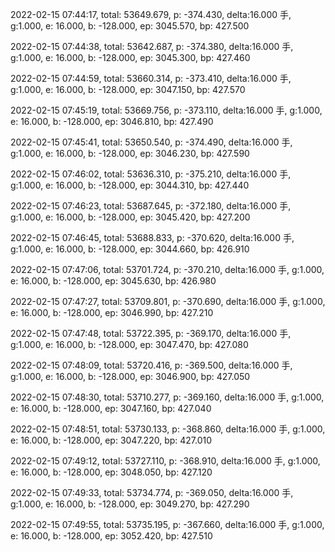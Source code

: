 2022-02-15 07:44:17, total: 53649.679, p: -374.430, delta:16.000 手, g:1.000, e: 16.000, b: -128.000, ep: 3045.570, bp: 427.500

2022-02-15 07:44:38, total: 53642.687, p: -374.380, delta:16.000 手, g:1.000, e: 16.000, b: -128.000, ep: 3045.300, bp: 427.460

2022-02-15 07:44:59, total: 53660.314, p: -373.410, delta:16.000 手, g:1.000, e: 16.000, b: -128.000, ep: 3047.150, bp: 427.570

2022-02-15 07:45:19, total: 53669.756, p: -373.110, delta:16.000 手, g:1.000, e: 16.000, b: -128.000, ep: 3046.810, bp: 427.490

2022-02-15 07:45:41, total: 53650.540, p: -374.490, delta:16.000 手, g:1.000, e: 16.000, b: -128.000, ep: 3046.230, bp: 427.590

2022-02-15 07:46:02, total: 53636.310, p: -375.210, delta:16.000 手, g:1.000, e: 16.000, b: -128.000, ep: 3044.310, bp: 427.440

2022-02-15 07:46:23, total: 53687.645, p: -372.180, delta:16.000 手, g:1.000, e: 16.000, b: -128.000, ep: 3045.420, bp: 427.200

2022-02-15 07:46:45, total: 53688.833, p: -370.620, delta:16.000 手, g:1.000, e: 16.000, b: -128.000, ep: 3044.660, bp: 426.910

2022-02-15 07:47:06, total: 53701.724, p: -370.210, delta:16.000 手, g:1.000, e: 16.000, b: -128.000, ep: 3045.630, bp: 426.980

2022-02-15 07:47:27, total: 53709.801, p: -370.690, delta:16.000 手, g:1.000, e: 16.000, b: -128.000, ep: 3046.990, bp: 427.210

2022-02-15 07:47:48, total: 53722.395, p: -369.170, delta:16.000 手, g:1.000, e: 16.000, b: -128.000, ep: 3047.470, bp: 427.080

2022-02-15 07:48:09, total: 53720.416, p: -369.500, delta:16.000 手, g:1.000, e: 16.000, b: -128.000, ep: 3046.900, bp: 427.050

2022-02-15 07:48:30, total: 53710.277, p: -369.160, delta:16.000 手, g:1.000, e: 16.000, b: -128.000, ep: 3047.160, bp: 427.040

2022-02-15 07:48:51, total: 53730.133, p: -368.860, delta:16.000 手, g:1.000, e: 16.000, b: -128.000, ep: 3047.220, bp: 427.010

2022-02-15 07:49:12, total: 53727.110, p: -368.910, delta:16.000 手, g:1.000, e: 16.000, b: -128.000, ep: 3048.050, bp: 427.120

2022-02-15 07:49:33, total: 53734.774, p: -369.050, delta:16.000 手, g:1.000, e: 16.000, b: -128.000, ep: 3049.270, bp: 427.290

2022-02-15 07:49:55, total: 53735.195, p: -367.660, delta:16.000 手, g:1.000, e: 16.000, b: -128.000, ep: 3052.420, bp: 427.510